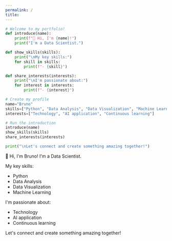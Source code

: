 ```yaml
---
permalink: /
title: 
---
```

```python
# Welcome to my portfolio!   
def introduce(name):
    print(f"👋 Hi, I'm {name}!")
    print("I'm a Data Scientist.")

def show_skills(skills):
    print("\nMy key skills:")
    for skill in skills:
        print(f"- {skill}")

def share_interests(interests):
    print("\nI'm passionate about:")
    for interest in interests:
        print(f"- {interest}")

# Create my profile
name="Bruno"
skills=["Python", "Data Analysis", "Data Visualization", "Machine Learning"]
interests=["Technology", "AI application", "Continuous learning"]

# Run the introduction
introduce(name)
show_skills(skills)
share_interests(interests)

print("\nLet's connect and create something amazing together!")
```
👋 Hi, I'm Bruno!
I'm a Data Scientist.

My key skills:
- Python
- Data Analysis
- Data Visualization
- Machine Learning

I'm passionate about:
- Technology
- AI application
- Continuous learning

Let's connect and create something amazing together!
